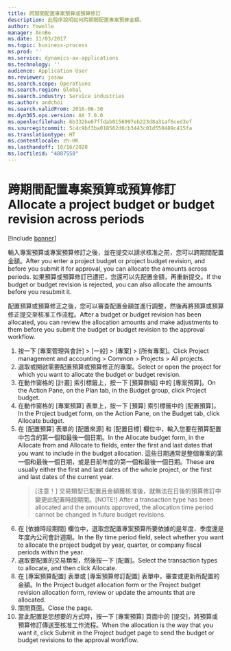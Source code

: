 ```yaml
---
title: 跨期間配置專案預算或預算修訂
description: 此程序說明如何跨期間配置專案預算金額。
author: Yowelle
manager: AnnBe
ms.date: 11/03/2017
ms.topic: business-process
ms.prod: ''
ms.service: dynamics-ax-applications
ms.technology: ''
audience: Application User
ms.reviewer: josaw
ms.search.scope: Operations
ms.search.region: Global
ms.search.industry: Service industries
ms.author: andchoi
ms.search.validFrom: 2016-06-30
ms.dyn365.ops.version: AX 7.0.0
ms.openlocfilehash: 6b332be67ffdab0156997eb223d8a31af6ced3ef
ms.sourcegitcommit: 5c4c9bf3ba018562d6cb3443c01d550489c415fa
ms.translationtype: HT
ms.contentlocale: zh-HK
ms.lasthandoff: 10/16/2020
ms.locfileid: "4087558"
---
```

# <a name="allocate-a-project-budget-or-budget-revision-across-periods"></a><span data-ttu-id="31ada-103">跨期間配置專案預算或預算修訂</span><span class="sxs-lookup"><span data-stu-id="31ada-103">Allocate a project budget or budget revision across periods</span></span>

[!include [banner](../../includes/banner.md)]

<span data-ttu-id="31ada-104">輸入專案預算或專案預算修訂之後，並在提交以請求核准之前，您可以跨期間配置金額。</span><span class="sxs-lookup"><span data-stu-id="31ada-104">After you enter a project budget or project budget revision, and before you submit it for approval, you can allocate the amounts across periods.</span></span> <span data-ttu-id="31ada-105">如果預算或預算修訂已遭拒，您還可以先配置金額，再重新提交。</span><span class="sxs-lookup"><span data-stu-id="31ada-105">If the budget or budget revision is rejected, you can also allocate the amounts before you resubmit it.</span></span> 

<span data-ttu-id="31ada-106">配置預算或預算修正之後，您可以審查配置金額並進行調整，然後再將預算或預算修正提交至核准工作流程。</span><span class="sxs-lookup"><span data-stu-id="31ada-106">After a budget or budget revision has been allocated, you can review the allocation amounts and make adjustments to them before you submit the budget or budget revision to the approval workflow.</span></span> 

1. <span data-ttu-id="31ada-107">按一下 [專案管理與會計] > [一般] > [專案] > [所有專案]。</span><span class="sxs-lookup"><span data-stu-id="31ada-107">Click Project management and accounting > Common > Projects > All projects.</span></span> 
2. <span data-ttu-id="31ada-108">選取或開啟需要配置預算或預算修正的專案。</span><span class="sxs-lookup"><span data-stu-id="31ada-108">Select or open the project for which you want to allocate the budget or budget revision.</span></span> 
3. <span data-ttu-id="31ada-109">在動作窗格的 [計畫] 索引標籤上，按一下 [預算群組] 中的 [專案預算]。</span><span class="sxs-lookup"><span data-stu-id="31ada-109">On the Action Pane, on the Plan tab, in the Budget group, click Project budget.</span></span> 
4. <span data-ttu-id="31ada-110">在動作窗格的 [專案預算] 表單上，按一下 [預算] 索引標籤中的 [配置預算]。</span><span class="sxs-lookup"><span data-stu-id="31ada-110">In the Project budget form, on the Action Pane, on the Budget tab, click Allocate budget.</span></span> 
5. <span data-ttu-id="31ada-111">在 [配置預算] 表單的 [配置來源] 和 [配置目標] 欄位中，輸入您要在預算配置中包含的第一個和最後一個日期。</span><span class="sxs-lookup"><span data-stu-id="31ada-111">In the Allocate budget form, in the Allocate from and Allocate to fields, enter the first and last dates that you want to include in the budget allocation.</span></span> <span data-ttu-id="31ada-112">這些日期通常是整個專案的第一個和最後一個日期，或是目前年度的第一個和最後一個日期。</span><span class="sxs-lookup"><span data-stu-id="31ada-112">These are usually either the first and last dates of the whole project, or the first and last dates of the current year.</span></span>  
   > <span data-ttu-id="31ada-113">[注意！] 交易類型已配置且金額獲核准後，就無法在日後的預算修訂中變更此配置時段期間。</span><span class="sxs-lookup"><span data-stu-id="31ada-113">[NOTE!] After a transaction type has been allocated and the amounts approved, the allocation time period cannot be changed in future budget revisions.</span></span> 
6. <span data-ttu-id="31ada-114">在 [依據時段期間] 欄位中，選取您配置專案預算所要依據的是年度、季度還是年度內公司會計週期。</span><span class="sxs-lookup"><span data-stu-id="31ada-114">In the By time period field, select whether you want to allocate the project budget by year, quarter, or company fiscal periods within the year.</span></span>
7. <span data-ttu-id="31ada-115">選取要配置的交易類型，然後按一下 [配置]。</span><span class="sxs-lookup"><span data-stu-id="31ada-115">Select the transaction types to allocate, and then click Allocate.</span></span> 
8. <span data-ttu-id="31ada-116">在 [專案預算配置] 表單或 [專案預算修訂配置] 表單中，審查或更新所配置的金額。</span><span class="sxs-lookup"><span data-stu-id="31ada-116">In the Project budget allocation form or the Project budget revision allocation form, review or update the amounts that are allocated.</span></span> 
9. <span data-ttu-id="31ada-117">關閉頁面。</span><span class="sxs-lookup"><span data-stu-id="31ada-117">Close the page.</span></span>
10. <span data-ttu-id="31ada-118">當此配置是您想要的方式時，按一下 [專案預算] 頁面中的 [提交]，將預算或預算修訂傳送至核准工作流程。</span><span class="sxs-lookup"><span data-stu-id="31ada-118">When the allocation is the way that you want it, click Submit in the Project budget page to send the budget or budget revisions to the approval workflow.</span></span>  



